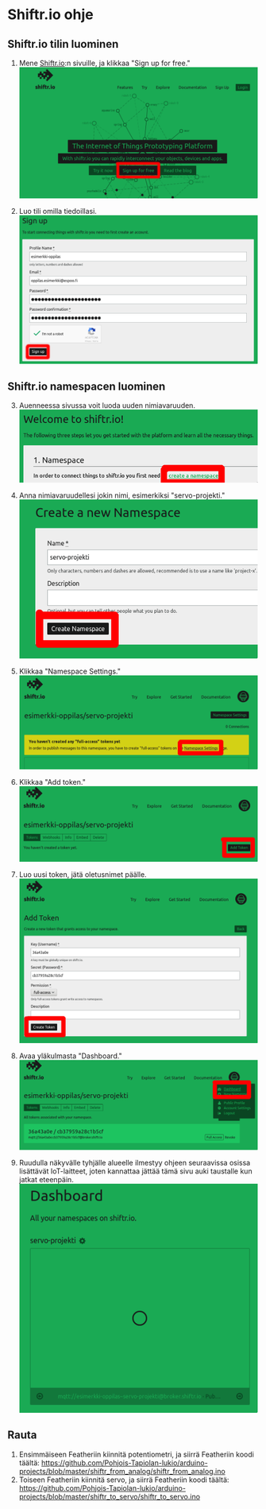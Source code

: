 # Shiftr.io ohje

## Shiftr.io tilin luominen
1. Mene [Shiftr.io](https://shiftr.io):n sivuille, ja klikkaa "Sign up for free."
   ![](shiftr/kuva01.png)

2. Luo tili omilla tiedoillasi.
   ![](shiftr/kuva02.png)

## Shiftr.io namespacen luominen
3. Auenneessa sivussa voit luoda uuden nimiavaruuden.
   ![](shiftr/kuva03.png)

4. Anna nimiavaruudellesi jokin nimi, esimerkiksi "servo-projekti."
   ![](shiftr/kuva04.png)

5. Klikkaa "Namespace Settings."
   ![](shiftr/kuva05.png)

6. Klikkaa "Add token."
   ![](shiftr/kuva06.png)

7. Luo uusi token, jätä oletusnimet päälle.
   ![](shiftr/kuva07.png)

8. Avaa yläkulmasta "Dashboard."
   ![](shiftr/kuva08.png)

9. Ruudulla näkyvälle tyhjälle alueelle ilmestyy ohjeen seuraavissa osissa lisättävät IoT-laitteet, joten kannattaa jättää tämä sivu auki taustalle kun jatkat eteenpäin.
   ![](shiftr/kuva09.png)

## Rauta
1. Ensimmäiseen Featheriin kiinnitä potentiometri, ja siirrä Featheriin koodi täältä: https://github.com/Pohjois-Tapiolan-lukio/arduino-projects/blob/master/shiftr_from_analog/shiftr_from_analog.ino
2. Toiseen Featheriin kiinnitä servo, ja siirrä Featheriin koodi täältä: https://github.com/Pohjois-Tapiolan-lukio/arduino-projects/blob/master/shiftr_to_servo/shiftr_to_servo.ino

